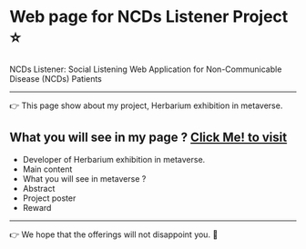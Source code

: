 # Web page for NCDs Listener Project :star:
NCDs Listener: Social Listening Web Application for Non-Communicable Disease (NCDs) Patients

---
:point_right: This page show about my project, Herbarium exhibition in metaverse.

## What you will see in my page ? [Click Me! to visit](https://sitthatkaja.github.io/HerbariumWebpage/)
- Developer of Herbarium exhibition in metaverse.
- Main content
- What you will see in metaverse ?
- Abstract
- Project poster
- Reward
---

:point_right: We hope that the offerings will not disappoint you. :revolving_hearts:

